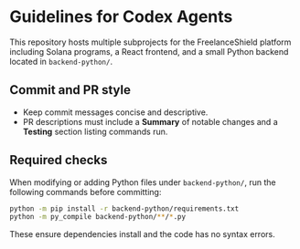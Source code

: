 # Guidelines for Codex Agents

This repository hosts multiple subprojects for the FreelanceShield platform including Solana programs, a React frontend, and a small Python backend located in `backend-python/`.

## Commit and PR style
- Keep commit messages concise and descriptive.
- PR descriptions must include a **Summary** of notable changes and a **Testing** section listing commands run.

## Required checks
When modifying or adding Python files under `backend-python/`, run the following commands before committing:

```bash
python -m pip install -r backend-python/requirements.txt
python -m py_compile backend-python/**/*.py
```

These ensure dependencies install and the code has no syntax errors.

